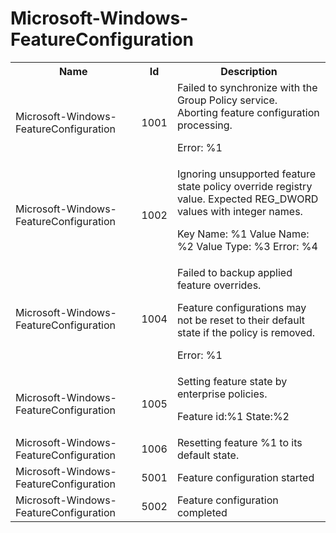 # Microsoft-Windows-FeatureConfiguration

<table>
<colgroup><col/><col/><col/></colgroup>
<tr><th>Name</th><th>Id</th><th>Description</th></tr>
<tr><td>Microsoft-Windows-FeatureConfiguration</td><td>1001</td><td>Failed to synchronize with the Group Policy service. Aborting feature configuration processing.

Error: %1</td></tr>
<tr><td>Microsoft-Windows-FeatureConfiguration</td><td>1002</td><td>Ignoring unsupported feature state policy override registry value. Expected REG_DWORD values with integer names.

Key Name: %1
Value Name: %2
Value Type: %3
Error: %4</td></tr>
<tr><td>Microsoft-Windows-FeatureConfiguration</td><td>1004</td><td>Failed to backup applied feature overrides.

Feature configurations may not be reset to their default state if the policy is removed.

Error: %1</td></tr>
<tr><td>Microsoft-Windows-FeatureConfiguration</td><td>1005</td><td>Setting feature state by enterprise policies. 

Feature id:%1 
State:%2</td></tr>
<tr><td>Microsoft-Windows-FeatureConfiguration</td><td>1006</td><td>Resetting feature %1 to its default state.</td></tr>
<tr><td>Microsoft-Windows-FeatureConfiguration</td><td>5001</td><td>Feature configuration started</td></tr>
<tr><td>Microsoft-Windows-FeatureConfiguration</td><td>5002</td><td>Feature configuration completed</td></tr>
</table>
